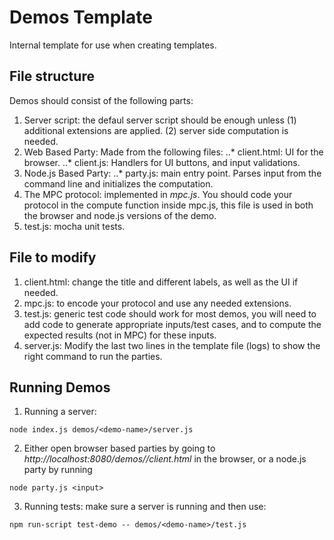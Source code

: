 # Demos Template

Internal template for use when creating templates.

## File structure
Demos should consist of the following parts:
1. Server script: the defaul server script should be enough unless (1) additional extensions are applied. (2) server side computation is needed.
2. Web Based Party: Made from the following files:
..* client.html: UI for the browser.
..* client.js: Handlers for UI buttons, and input validations.
3. Node.js Based Party: 
..* party.js: main entry point. Parses input from the command line and initializes the computation.
4. The MPC protocol: implemented in *mpc.js*. You should code your protocol in the compute function inside mpc.js, this file is used in both the browser
and node.js versions of the demo.
5. test.js: mocha unit tests.

## File to modify
1. client.html: change the title and different labels, as well as the UI if needed.
2. mpc.js: to encode your protocol and use any needed extensions.
3. test.js: generic test code should work for most demos, you will need to add code to generate appropriate inputs/test cases, and to compute the expected results (not in MPC) for these inputs.
4. server.js: Modify the last two lines in the template file (logs) to show the right command to run the parties.

## Running Demos
1. Running a server:
```shell
node index.js demos/<demo-name>/server.js
```

2. Either open browser based parties by going to *http://localhost:8080/demos/<demo-name>/client.html* in the browser, or a node.js party by running 
```shell
node party.js <input>
```

3. Running tests: make sure a server is running and then use:
```shell
npm run-script test-demo -- demos/<demo-name>/test.js
```
